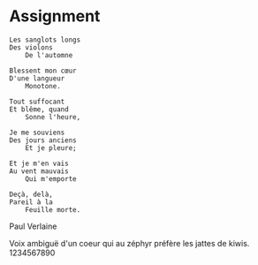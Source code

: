 # Assignment
    Les sanglots longs
    Des violons
        De l'automne

    Blessent mon cœur
    D'une langueur
        Monotone.

    Tout suffocant
    Et blême, quand
        Sonne l'heure,

    Je me souviens
    Des jours anciens
        Et je pleure;

    Et je m'en vais
    Au vent mauvais
        Qui m'emporte

    Deçà, delà,
    Pareil à la
        Feuille morte.
Paul Verlaine

Voix ambiguë d'un coeur qui au zéphyr préfère les jattes de kiwis. 1234567890
